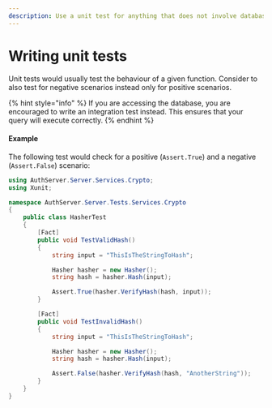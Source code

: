 ```yaml
---
description: Use a unit test for anything that does not involve database operations.
---
```


# Writing unit tests

Unit tests would usually test the behaviour of a given function. Consider to also test for negative scenarios instead only for positive scenarios.

{% hint style="info" %}
If you are accessing the database, you are encouraged to write an integration test instead. This ensures that your query will execute correctly.
{% endhint %}

#### Example

The following test would check for a positive \(`Assert.True`\) and a negative \(`Assert.False`\) scenario: 

```csharp
using AuthServer.Server.Services.Crypto;
using Xunit;

namespace AuthServer.Server.Tests.Services.Crypto
{
    public class HasherTest
    {
        [Fact]
        public void TestValidHash()
        {
            string input = "ThisIsTheStringToHash";

            Hasher hasher = new Hasher();
            string hash = hasher.Hash(input);

            Assert.True(hasher.VerifyHash(hash, input));
        }

        [Fact]
        public void TestInvalidHash()
        {
            string input = "ThisIsTheStringToHash";

            Hasher hasher = new Hasher();
            string hash = hasher.Hash(input);

            Assert.False(hasher.VerifyHash(hash, "AnotherString"));
        }
    }
}
```

